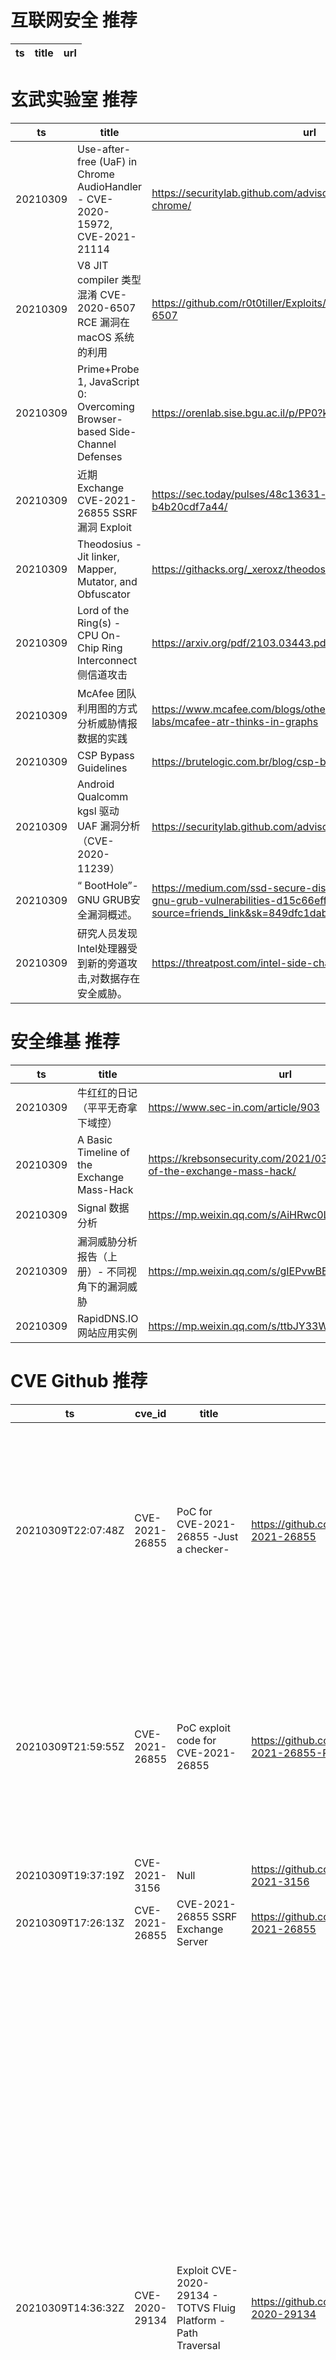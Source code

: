 # 互联网安全 推荐
| ts | title | url| 
| --- | --- | ---| 


# 玄武实验室 推荐
| ts | title | url| 
| --- | --- | ---| 
| 20210309 | Use-after-free (UaF) in Chrome AudioHandler - CVE-2020-15972, CVE-2021-21114 | https://securitylab.github.com/advisories/GHSL-2020-167-chrome/| 
| 20210309 | V8 JIT compiler 类型混淆 CVE-2020-6507 RCE 漏洞在 macOS 系统的利用 | https://github.com/r0t0tiller/Exploits/tree/master/V8/CVE-2020-6507| 
| 20210309 | Prime+Probe 1, JavaScript 0: Overcoming Browser-based Side-Channel Defenses | https://orenlab.sise.bgu.ac.il/p/PP0?k| 
| 20210309 | 近期 Exchange CVE-2021-26855 SSRF 漏洞 Exploit | https://sec.today/pulses/48c13631-b753-4357-bf80-b4b20cdf7a44/| 
| 20210309 | Theodosius - Jit linker, Mapper, Mutator, and Obfuscator | https://githacks.org/_xeroxz/theodosius| 
| 20210309 | Lord of the Ring(s) - CPU On-Chip Ring Interconnect 侧信道攻击 | https://arxiv.org/pdf/2103.03443.pdf| 
| 20210309 | McAfee 团队利用图的方式分析威胁情报数据的实践 | https://www.mcafee.com/blogs/other-blogs/mcafee-labs/mcafee-atr-thinks-in-graphs| 
| 20210309 | CSP Bypass Guidelines | https://brutelogic.com.br/blog/csp-bypass-guidelines/| 
| 20210309 | Android Qualcomm kgsl 驱动 UAF 漏洞分析（CVE-2020-11239） | https://securitylab.github.com/advisories/GHSL-2020-375-kgsl/| 
| 20210309 | “ BootHole”-GNU GRUB安全漏洞概述。 | https://medium.com/ssd-secure-disclosure/boothole-a-look-at-gnu-grub-vulnerabilities-d15c66effe60?source=friends_link&sk=849dfc1dab516826c152cb6711192d0c| 
| 20210309 | 研究人员发现Intel处理器受到新的旁道攻击,对数据存在安全威胁。 | https://threatpost.com/intel-side-channel-attack-data/164582/| 


# 安全维基 推荐
| ts | title | url| 
| --- | --- | ---| 
| 20210309 | 牛红红的日记（平平无奇拿下域控） | https://www.sec-in.com/article/903| 
| 20210309 | A Basic Timeline of the Exchange Mass-Hack | https://krebsonsecurity.com/2021/03/a-basic-timeline-of-the-exchange-mass-hack/| 
| 20210309 | Signal 数据分析 | https://mp.weixin.qq.com/s/AiHRwc0LBUyxkg0vcu12eg| 
| 20210309 | 漏洞威胁分析报告（上册）- 不同视角下的漏洞威胁 | https://mp.weixin.qq.com/s/gIEPvwBE61axZfhBbB9aiw| 
| 20210309 | RapidDNS.IO 网站应用实例 | https://mp.weixin.qq.com/s/ttbJY33W7Bmog_MgNZXc6Q| 


# CVE Github 推荐
| ts | cve_id | title | url | cve_detail| 
| --- | --- | --- | --- | ---| 
| 20210309T22:07:48Z | CVE-2021-26855 | PoC for CVE-2021-26855 -Just a checker- | https://github.com/0xAbdullah/CVE-2021-26855 | Microsoft Exchange Server Remote Code Execution Vulnerability This CVE ID is unique from CVE-2021-26412, CVE-2021-26854, CVE-2021-26857, CVE-2021-26858, CVE-2021-27065, CVE-2021-27078.| 
| 20210309T21:59:55Z | CVE-2021-26855 | PoC exploit code for CVE-2021-26855 | https://github.com/srvaccount/CVE-2021-26855-PoC | Microsoft Exchange Server Remote Code Execution Vulnerability This CVE ID is unique from CVE-2021-26412, CVE-2021-26854, CVE-2021-26857, CVE-2021-26858, CVE-2021-27065, CVE-2021-27078.| 
| 20210309T19:37:19Z | CVE-2021-3156 | Null | https://github.com/dock0d1/CVE-2021-3156 | | 
| 20210309T17:26:13Z | CVE-2021-26855 | CVE-2021-26855 SSRF Exchange Server | https://github.com/Udyz/CVE-2021-26855 | | 
| 20210309T14:36:32Z | CVE-2020-29134 | Exploit CVE-2020-29134 - TOTVS Fluig Platform - Path Traversal | https://github.com/lucxssouza/CVE-2020-29134 | TOTVS Fluig Platform allows directory traversal via a base64 encoded in paremeter %file=../% to a volume/stream/ URI. This affects: Fluig Lake 1.7.0-210217, Fluig Lake 1.7.0-210209, Fluig Lake 1.7.0-210112, Fluig Lake 1.7.0-201222, Fluig Lake 1.7.0-201215, Fluig Lake 1.7.0-201201,Fluig Lake 1.7.0-201124, Fluig Lake 1.7.0-201117, Fluig Lake 1.7.0-201103, Fluig Lake 1.7.0-201027, Fluig Lake 1.7.0-201020, Fluig Lake 1.7.0-201013, Fluig Lake 1.7.0-201006, Fluig Lake 1.7.0-200915, Fluig Lake 1.7.0-200907, Fluig Lake 1.7.0-200901, Fluig Lake 1.7.0-200825, Fluig Lake 1.7.0-200818, Fluig Lake 1.7.0-200804, Fluig Lake 1.7.0-200616), Fluig 1.6.5-200915, Fluig 1.6.5-200128, Fluig 1.6.5-191029, and Fluig 1.6.4-181026.| 
| 20210309T14:27:58Z | cve-2021-27065 | Quick One Line Powershell scripts to detect for webshells, possible zips, and logs. | https://github.com/adamrpostjr/cve-2021-27065 | Microsoft Exchange Server Remote Code Execution Vulnerability This CVE ID is unique from CVE-2021-26412, CVE-2021-26854, CVE-2021-26855, CVE-2021-26857, CVE-2021-26858, CVE-2021-27078.| 
| 20210309T11:57:26Z | CVE-2021-26855 | Microsoft Exchange Server Remote Code Execution Vulnerability (ProxyLogon) | https://github.com/PwCNO-CTO/CVE-2021-26855 | Microsoft Exchange Server Remote Code Execution Vulnerability This CVE ID is unique from CVE-2021-26412, CVE-2021-26854, CVE-2021-26857, CVE-2021-26858, CVE-2021-27065, CVE-2021-27078.| 
| 20210309T11:36:21Z | CVE-2020-10977 | Gitlab v12.4.0-8.1 RCE | https://github.com/Liath/CVE-2020-10977 | GitLab EE/CE 8.5 to 12.9 is vulnerable to a an path traversal when moving an issue between projects.| 
| 20210309T08:06:04Z | CVE-2021-25837 | Null | https://github.com/iczc/CVE-2021-25837 | Cosmos Network Ethermint <= v0.4.0 is affected by cache lifecycle inconsistency in the EVM module. Due to the inconsistency between the Storage caching cycle and the Tx processing cycle, Storage changes caused by a failed transaction are improperly reserved in memory. Although the bad storage cache data will be discarded at EndBlock, it is still valid in the current block, which enables many possible attacks such as an %arbitrary mint token%.| 
| 20210309T07:33:13Z | CVE-2021-26855 | CVE-2021-26855  Exchange SSRF POC | https://github.com/Yt1g3r/CVE-2021-26855_SSRF | Microsoft Exchange Server Remote Code Execution Vulnerability This CVE ID is unique from CVE-2021-26412, CVE-2021-26854, CVE-2021-26857, CVE-2021-26858, CVE-2021-27065, CVE-2021-27078.| 


# klee on Github 推荐
| ts | title | url | stars | forks| 
| --- | --- | --- | --- | ---| 
| 20210309T20:26:00Z | RVT is a collection of tools/libraries to support both static and dynamic verification of Rust programs. | https://github.com/project-oak/rust-verification-tools | 109 | 7| 
| 20210309T20:01:58Z | Spring 2021 Geography 817 work folder  | https://github.com/klee12/klee12.github.io | 0 | 0| 
| 20210309T17:37:33Z | Null | https://github.com/Strayfox45/https-github.com-klee141-hcmld21 | 0 | 0| 
| 20210309T16:01:59Z | Null | https://github.com/FaisalHafeez/members.kleep.io | 0 | 0| 
| 20210309T14:45:44Z | KLEE Symbolic Execution Engine | https://github.com/klee/klee | 1642 | 483| 
| 20210309T11:11:43Z | Null | https://github.com/Kleefeelf/kleefeelf.github.io | 0 | 0| 
| 20210309T09:41:18Z | An open-source Chinese font derived from Fontworks% Klee One. 一款基于 FONTWORKS 的 Klee One 的开源中文字体。 | https://github.com/lxgw/LxgwWenKai | 324 | 7| 
| 20210309T01:14:25Z | A personnal UI library made as an excuse to have a published UI package | https://github.com/Liinkiing/klee | 5 | 1| 


# s2e on Github 推荐
| ts | title | url | stars | forks| 
| --- | --- | --- | --- | ---| 


# exploit on Github 推荐
| ts | title | url | stars | forks| 
| --- | --- | --- | --- | ---| 
| 20210309T23:20:25Z | Metasploit Post-Exploitation Gather module for Exchange Server | https://github.com/sophoslabs/metasploit_gather_exchange | 0 | 0| 
| 20210309T23:14:35Z | Goal of this repo is to convert exploit-db python2 scripts to python3 | https://github.com/electronforce/py2to3 | 0 | 0| 
| 20210309T23:02:26Z | Automatic Linux privesc via exploitation of low-hanging fruit e.g. gtfobins :arrow_up: :skull_and_crossbones: | https://github.com/liamg/traitor | 2595 | 115| 
| 20210309T22:46:59Z | A CTF web app designed to teach software developers application security by showcasing what vulnerable code looks like, how to write code to exploit the vulnerability, and how to write code to patch the vulnerability. | https://github.com/neumaneuma/appseccheat.codes | 0 | 0| 
| 20210309T22:12:03Z | buffer overflow exploit for vulnserver, feel free to use. | https://github.com/yezen19/vulnserverexploit | 0 | 0| 
| 20210309T21:59:55Z | PoC exploit code for CVE-2021-26855 | https://github.com/srvaccount/CVE-2021-26855-PoC | 0 | 5| 
| 20210309T21:55:41Z | Exploits project Hacking Command Center | https://github.com/chacka0101/exploits | 3 | 6| 
| 20210309T21:12:52Z | Exploit, Malware and Vulnerability Scoring Application  | https://github.com/idaholab/EMV | 3 | 1| 
| 20210309T21:10:23Z | A program for the easy use of discord exploits. | https://github.com/NickedIBA/Disploit | 0 | 0| 
| 20210309T21:01:52Z | An example of malicious code exploiting stack overflow | https://github.com/mohathebroha/buffer-overflow-exploit | 0 | 0| 


# backdoor on Github 推荐
| ts | title | url | stars | forks| 
| --- | --- | --- | --- | ---| 
| 20210309T19:50:55Z | Null | https://github.com/TomJuri/Ultimate-Backdoor | 0 | 0| 
| 20210309T19:40:28Z | haj | https://github.com/RehderK/Backdoor | 0 | 0| 
| 20210309T18:01:34Z | Tools untuk scan Shell backdoor cocok buat lu yang mau nikung deface orang:v | https://github.com/Xclowns9/shellscanner | 1 | 0| 
| 20210309T17:36:59Z | TrojanZoo provides a universal pytorch platform to conduct security researches (especially backdoor attacks/defenses) of image classification in deep learning. | https://github.com/ain-soph/trojanzoo | 49 | 8| 
| 20210309T16:01:41Z | Ghost Framework is an Android post-exploitation framework that exploits the Android Debug Bridge to remotely access an Android device. Ghost Framework gives you the power and convenience of remote Android device administration. | https://github.com/EntySec/ghost | 975 | 486| 
| 20210309T14:16:51Z | I created this script to help make it easier for you to directly attack index.html on the website | https://github.com/penucuriCode/shell-backdoor | 1 | 0| 
| 20210309T14:10:29Z | AMWScan (PHP Antimalware Scanner) is a free tool to scan php files and analyze your project to find any malicious code inside it. | https://github.com/marcocesarato/PHP-Antimalware-Scanner | 178 | 33| 
| 20210309T14:01:25Z | backdoor | https://github.com/muhammadrazan999/shell | 0 | 0| 
| 20210309T13:41:00Z | Client Server Combination of Backdoor application created using c++ | https://github.com/Shah-Panam/Backdoor | 0 | 0| 
| 20210309T07:28:59Z | A curated list of backdoor learning resources | https://github.com/THUYimingLi/backdoor-learning-resources | 185 | 30| 


# fuzz on Github 推荐
| ts | title | url | stars | forks| 
| --- | --- | --- | --- | ---| 
| 20210309T23:57:09Z | A fuzzer aflchurn | https://github.com/aflchurn/aflchurn | 0 | 0| 
| 20210309T23:11:45Z | Null | https://github.com/TimArnettThales/FuzzyAsteroids | 2 | 2| 
| 20210309T23:01:28Z | CS 4152 Project | https://github.com/nicbarone/Fuzzy-Kiwi | 0 | 0| 
| 20210309T22:10:44Z | OSS-Fuzz - continuous fuzzing for open source software. | https://github.com/google/oss-fuzz | 6006 | 1206| 
| 20210309T21:04:19Z | Fuzzy charrs are fuzzy. | https://github.com/marenubium87/FuzzyCharr | 0 | 0| 
| 20210309T20:54:52Z | Null | https://github.com/VeriBlock/fuzz-corpus | 0 | 0| 
| 20210309T20:50:48Z | Some sort of a social network using react js, hello from 2004 :) | https://github.com/androranogajec/fuzzy-social-network | 0 | 0| 
| 20210309T20:48:39Z | A project to learn Python and work with FuzzyLogic | https://github.com/matijsbrs/FuzzyPython | 0 | 0| 
| 20210309T20:48:29Z | Scalable fuzzing infrastructure. | https://github.com/google/clusterfuzz | 4453 | 424| 
| 20210309T20:47:30Z | Null | https://github.com/shobensack/fuzzy_sweater_main | 0 | 0| 



# 日更新程序
